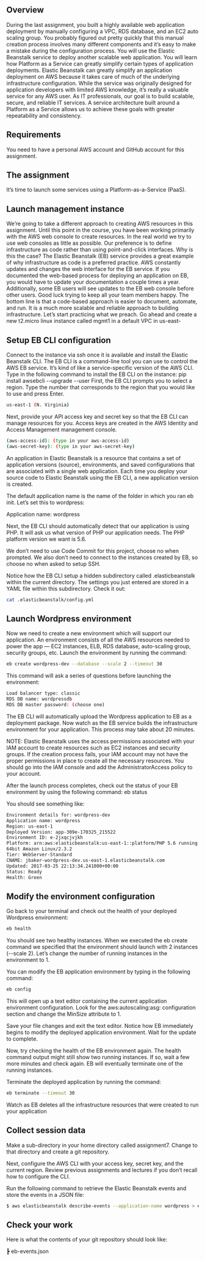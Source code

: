 ## Overview 
During the last assignment, you built a highly available web application deployment by manually configuring a VPC, RDS database, and an EC2 auto scaling group. You probably figured out pretty quickly that this manual creation process involves many different components and it’s easy to make a mistake during the configuration process. 
You will use the Elastic Beanstalk service to deploy another scalable web application. You will learn how Platform as a Service can greatly simplify certain types of application deployments. 
Elastic Beanstalk can greatly simplify an application deployment on AWS because it takes care of much of the underlying infrastructure configuration. While the service was originally designed for application developers with limited AWS knowledge, it’s really a valuable service for any AWS user. As IT professionals, our goal is to build scalable, secure, and reliable IT services. A service architecture built around a Platform as a Service allows us to achieve these goals with greater repeatability and consistency.


## Requirements 
You need to have a personal AWS account and GitHub account for this assignment. 

## The assignment 
It’s time to launch some services using a Platform-as-a-Service (PaaS).

## Launch management instance 
We’re going to take a different approach to creating AWS resources in this assignment. Until this point in the course, you have been working primarily with the AWS web console to create resources. In the real world we try to use web consoles as little as possible. Our preference is to define infrastructure as code rather than using point-and-click interfaces. 
Why is this the case? The Elastic Beanstalk (EB) service provides a great example of why infrastructure as code is a preferred practice. AWS constantly updates and changes the web interface for the EB service. If you documented the web-based process for deploying an application on EB, you would have to update your documentation a couple times a year. Additionally, some EB users will see updates to the EB web console before other users. Good luck trying to keep all your team members happy. 
The bottom line is that a code-based approach is easier to document, automate, and run. It is a much more scalable and reliable approach to building infrastructure. Let’s start practicing what we preach. 
Go ahead and create a new t2.micro linux instance called mgmt1 in a default VPC in us-east-

## Setup EB CLI configuration 
Connect to the instance via ssh once it is available and install the Elastic Beanstalk CLI. The EB CLI is a command-line tool you can use to control the AWS EB service. It’s kind of like a service-specific version of the AWS CLI. Type in the following command to install the EB CLI on the instance: 
pip install awsebcli --upgrade --user 
First, the EB CLI prompts you to select a region. Type the number that corresponds to the region that you would like to use and press Enter. 
```sh
us-east-1 (N. Virginia) 
```
Next, provide your API access key and secret key so that the EB CLI can manage resources for you. Access keys are created in the AWS Identity and Access Management management console.
```sh
(aws-access-id): (type in your aws-access-id) 
(aws-secret-key): (type in your aws-secret-key) 
```
An application in Elastic Beanstalk is a resource that contains a set of application versions (source), environments, and saved configurations that are associated with a single web application. Each time you deploy your source code to Elastic Beanstalk using the EB CLI, a new application version is created. 

The default application name is the name of the folder in which you ran eb init. Let’s set this to wordpress: 

Application name: wordpress 

Next, the EB CLI should automatically detect that our application is using PHP. It will ask us what version of PHP our application needs. The PHP platform version we want is 5.6.

We don’t need to use Code Commit for this project, choose no when prompted. 
We also don’t need to connect to the instances created by EB, so choose no when asked to setup SSH. 

Notice how the EB CLI setup a hidden subdirectory called .elasticbeanstalk within the current directory. The settings you just entered are stored in a YAML file within this subdirectory. Check it out: 
```sh
cat .elasticbeanstalk/config.yml
```
## Launch Wordpress environment 
Now we need to create a new environment which will support our application. An environment consists of all the AWS resources needed to power the app — EC2 instances, ELB, RDS database, auto-scaling group, security groups, etc. Launch the environment by running the command: 
```sh
eb create wordpress-dev --database --scale 2 --timeout 30 
```
This command will ask a series of questions before launching the environment:
```sh
Load balancer type: classic 
RDS DB name: wordpressdb 
RDS DB master password: (choose one)
```
The EB CLI will automatically upload the Wordpress application to EB as a deployment package. Now watch as the EB service builds the infrastructure environment for your application. This process may take about 20 minutes. 

NOTE: Elastic Beanstalk uses the access permissions associated with your IAM account to create resources such as EC2 instances and security groups. If the creation process fails, your IAM account may not have the proper permissions in place to create all the necessary resources. You should go into the IAM console and add the AdministratorAccess policy to your account. 

After the launch process completes, check out the status of your EB environment by using the following command: 
eb status 

You should see something like: 
```sh
Environment details for: wordpress-dev 
Application name: wordpress 
Region: us-east-1 
Deployed Version: app-309e-170325_215522 
Environment ID: e-2jxqcjvjkh 
Platform: arn:aws:elasticbeanstalk:us-east-1::platform/PHP 5.6 running on 
64bit Amazon Linux/2.3.2 
Tier: WebServer-Standard 
CNAME: jbaker-wordpress-dev.us-east-1.elasticbeanstalk.com 
Updated: 2017-03-25 22:13:34.241000+00:00 
Status: Ready 
Health: Green
```

## Modify the environment configuration 
Go back to your terminal and check out the health of your deployed Wordpress environment: 
```sh
eb health
```
You should see two healthy instances. When we executed the eb create command we specified that the environment should launch with 2 instances (--scale 2). Let’s change the number of running instances in the environment to 1. 

You can modify the EB application environment by typing in the following command: 
```sh
eb config
```
This will open up a text editor containing the current application environment configuration. Look for the aws:autoscaling:asg: configuration section and change the MinSize attribute to 1. 

Save your file changes and exit the text editor. Notice how EB immediately begins to modify the deployed application environment. Wait for the update to complete. 

Now, try checking the health of the EB environment again. The health command output might still show two running instances. If so, wait a few more minutes and check again. EB will eventually terminate one of the running instances. 

Terminate the deployed application by running the command: 
```sh
eb terminate --timeout 30 
```

Watch as EB deletes all the infrastructure resources that were created to run your application

## Collect session data 
Make a sub-directory in your home directory called assignment7. Change to that directory and create a git repository. 

Next, configure the AWS CLI with your access key, secret key, and the current region. Review previous assignments and lectures if you don’t recall how to configure the CLI. 

Run the following command to retrieve the Elastic Beanstalk events and store the events in a JSON file: 
```sh
$ aws elasticbeanstalk describe-events --application-name wordpress > ebevents.json
```

## Check your work 
Here is what the contents of your git repository should look like:

┣ eb-events.json
